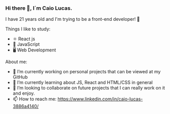### Hi there 👋, I´m Caio Lucas.

I have 21 years old and I'm trying to be a front-end developer! 💜

Things I like to study:
- ⚛ React js
- 📱 JavaScript
- 🖥 Web Development

About me:  
- 🔭 I’m currently working on personal projects that can be viewed at my GitHub
- 🌱 I’m currently learning about JS, React and HTML/CSS in general
- 👯 I’m looking to collaborate on future projects that I can really work on it and enjoy.
- 📫 How to reach me: https://www.linkedin.com/in/caio-lucas-3886a4140/

